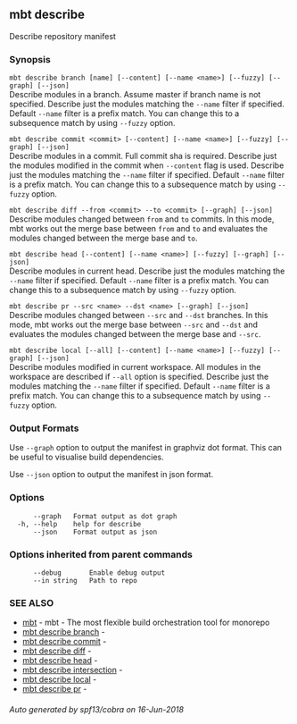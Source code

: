 ## mbt describe

Describe repository manifest

### Synopsis



`mbt describe branch [name] [--content] [--name <name>] [--fuzzy] [--graph] [--json]`<br>
Describe modules in a branch. Assume master if branch name is not specified.
Describe just the modules matching the `--name` filter if specified.
Default `--name` filter is a prefix match. You can change this to a subsequence
match by using `--fuzzy` option.

`mbt describe commit <commit> [--content] [--name <name>] [--fuzzy] [--graph] [--json]`<br>
Describe modules in a commit. Full commit sha is required.
Describe just the modules modified in the commit when `--content` flag is used.
Describe just the modules matching the `--name` filter if specified.
Default `--name` filter is a prefix match. You can change this to a subsequence
match by using `--fuzzy` option.

`mbt describe diff --from <commit> --to <commit> [--graph] [--json]`<br>
Describe modules changed between `from` and `to` commits.
In this mode, mbt works out the merge base between `from` and `to` and
evaluates the modules changed between the merge base and `to`.

`mbt describe head [--content] [--name <name>] [--fuzzy] [--graph] [--json]`<br>
Describe modules in current head.
Describe just the modules matching the `--name` filter if specified.
Default `--name` filter is a prefix match. You can change this to a subsequence
match by using `--fuzzy` option.

`mbt describe pr --src <name> --dst <name> [--graph] [--json]`<br>
Describe modules changed between `--src` and `--dst` branches.
In this mode, mbt works out the merge base between `--src` and `--dst` and
evaluates the modules changed between the merge base and `--src`.

`mbt describe local [--all] [--content] [--name <name>] [--fuzzy] [--graph] [--json]`<br>
Describe modules modified in current workspace. All modules in the workspace are
described if `--all` option is specified.
Describe just the modules matching the `--name` filter if specified.
Default `--name` filter is a prefix match. You can change this to a subsequence
match by using `--fuzzy` option.

### Output Formats

Use `--graph` option to output the manifest in graphviz dot format. This can
be useful to visualise build dependencies.

Use `--json` option to output the manifest in json format.



### Options

```
      --graph   Format output as dot graph
  -h, --help    help for describe
      --json    Format output as json
```

### Options inherited from parent commands

```
      --debug       Enable debug output
      --in string   Path to repo
```

### SEE ALSO
* [mbt](mbt.md)	 - mbt - The most flexible build orchestration tool for monorepo
* [mbt describe branch](mbt_describe_branch.md)	 - 
* [mbt describe commit](mbt_describe_commit.md)	 - 
* [mbt describe diff](mbt_describe_diff.md)	 - 
* [mbt describe head](mbt_describe_head.md)	 - 
* [mbt describe intersection](mbt_describe_intersection.md)	 - 
* [mbt describe local](mbt_describe_local.md)	 - 
* [mbt describe pr](mbt_describe_pr.md)	 - 

###### Auto generated by spf13/cobra on 16-Jun-2018
